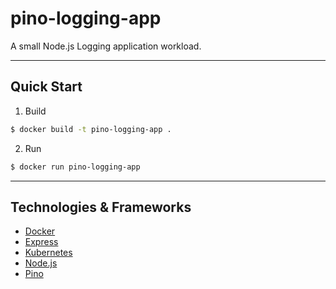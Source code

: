 # pino-logging-app

A small Node.js Logging application workload.

---

## Quick Start

1. Build

```sh
$ docker build -t pino-logging-app .
```

2. Run

```sh
$ docker run pino-logging-app
```

---

## Technologies & Frameworks

- [Docker](https://www.docker.com/)
- [Express](https://expressjs.com/)
- [Kubernetes](https://kubernetes.io/)
- [Node.js](https://nodejs.org/)
- [Pino](https://getpino.io/#/)
